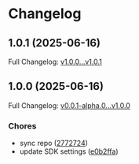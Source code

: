 # Changelog

## 1.0.1 (2025-06-16)

Full Changelog: [v1.0.0...v1.0.1](https://github.com/Boomchainlab/agu-token-dapp/compare/v1.0.0...v1.0.1)

## 1.0.0 (2025-06-16)

Full Changelog: [v0.0.1-alpha.0...v1.0.0](https://github.com/Boomchainlab/agu-token-dapp/compare/v0.0.1-alpha.0...v1.0.0)

### Chores

* sync repo ([2772724](https://github.com/Boomchainlab/agu-token-dapp/commit/2772724eb9800f7c4640707babc13f0f2cbc3cff))
* update SDK settings ([e0b2ffa](https://github.com/Boomchainlab/agu-token-dapp/commit/e0b2ffa319738c80f195333d881f5ff16fc340f3))

